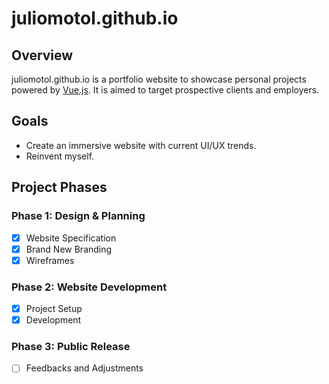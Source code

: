 # juliomotol.github.io

## Overview
juliomotol.github.io is a portfolio website to showcase personal projects powered by [Vue.js](https://www.github.com/vuejs/vue). It is aimed to target prospective clients and employers.

## Goals
- Create an immersive website with current UI/UX trends.
- Reinvent myself.

## Project Phases
### Phase 1: Design & Planning
- [x] Website Specification
- [x] Brand New Branding 
- [x] Wireframes
### Phase 2: Website Development
- [x] Project Setup
- [x] Development
### Phase 3: Public Release
- [ ] Feedbacks and Adjustments
